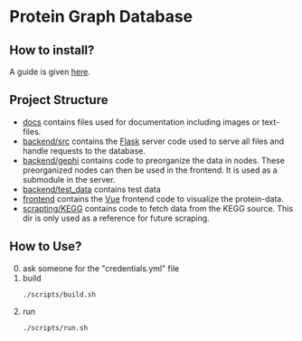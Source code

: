 # Protein Graph Database

## How to install?
A guide is given [here](docs/installation/Installation.md).

## Project Structure
- [docs](docs) contains files used for documentation including images or text-files.
- [backend/src](backend/src) contains the [Flask](https://flask.palletsprojects.com/en/2.2.x/) server code used to serve all 
  files and handle requests to the database.
- [backend/gephi](backend/gephi) contains code to preorganize the data in nodes.
  These preorganized nodes can then be used in the frontend.
  It is used as a submodule in the server.
- [backend/test_data](backend/test_data) contains test data
- [frontend](frontend) contains the [Vue](https://vuejs.org/) frontend code to visualize the protein-data.
- [scrapting/KEGG](scraping/KEGG) contains code to fetch data from the KEGG source.
  This dir is only used as a reference for future scraping.

## How to Use?
0. ask someone for the "credentials.yml" file
1. build
   ````commandline
   ./scripts/build.sh
   ````
3. run
   ````commandline
   ./scripts/run.sh
   ````
   
